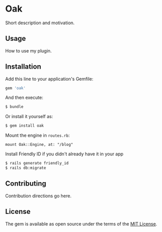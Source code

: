 # Oak
Short description and motivation.

## Usage
How to use my plugin.

## Installation
Add this line to your application's Gemfile:

```ruby
gem 'oak'
```

And then execute:
```bash
$ bundle
```

Or install it yourself as:
```bash
$ gem install oak
```

Mount the engine in `routes.rb`:

    mount Oak::Engine, at: "/blog"


Install Friendly ID if you didn't already have it in your app

```bash
$ rails generate friendly_id
$ rails db:migrate
```

## Contributing
Contribution directions go here.

## License
The gem is available as open source under the terms of the [MIT License](https://opensource.org/licenses/MIT).
